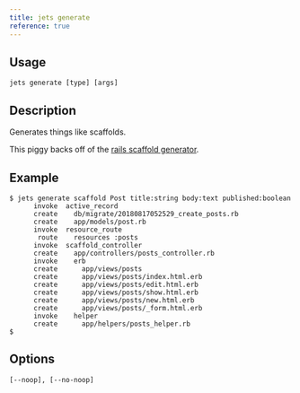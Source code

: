 ```yaml
---
title: jets generate
reference: true
---
```


## Usage

    jets generate [type] [args]

## Description

Generates things like scaffolds.

This piggy backs off of the [rails scaffold generator](https://guides.rubyonrails.org/command_line.html#rails-generate).

## Example

    $ jets generate scaffold Post title:string body:text published:boolean
          invoke  active_record
          create    db/migrate/20180817052529_create_posts.rb
          create    app/models/post.rb
          invoke  resource_route
           route    resources :posts
          invoke  scaffold_controller
          create    app/controllers/posts_controller.rb
          invoke    erb
          create      app/views/posts
          create      app/views/posts/index.html.erb
          create      app/views/posts/edit.html.erb
          create      app/views/posts/show.html.erb
          create      app/views/posts/new.html.erb
          create      app/views/posts/_form.html.erb
          invoke    helper
          create      app/helpers/posts_helper.rb
    $

## Options

```
[--noop], [--no-noop]  
```

